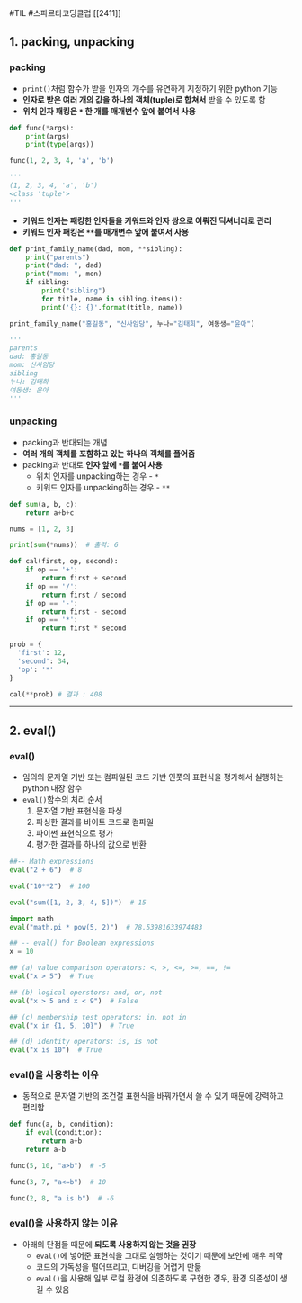 #TIL #스파르타코딩클럽 [[2411]]

## 1. packing, unpacking
### packing
- `print()`처럼 함수가 받을 인자의 개수를 유연하게 지정하기 위한 python 기능
- **인자로 받은 여러 개의 값을 하나의 객체(tuple)로 합쳐서** 받을 수 있도록 함
- **위치 인자 패킹은 `*` 한 개를 매개변수 앞에 붙여서 사용**
```python
def func(*args):
	print(args)
	print(type(args))

func(1, 2, 3, 4, 'a', 'b')

'''
(1, 2, 3, 4, 'a', 'b')
<class 'tuple'>
'''
```

- **키워드 인자는 패킹한 인자들을 키워드와 인자 쌍으로 이뤄진 딕셔너리로 관리**
- **키워드 인자 패킹은 `**`를 매개변수 앞에 붙여서 사용**
```python
def print_family_name(dad, mom, **sibling):
	print("parents")
	print("dad: ", dad)
	print("mom: ", mon)
	if sibling:
		print("sibling")
		for title, name in sibling.items():
		print('{}: {}'.format(title, name))

print_family_name("홍길동", "신사임당", 누나="김태희", 여동생="윤아")

'''
parents
dad: 홍길동
mom: 신사임당
sibling
누나: 김태희
여동생: 윤아
'''
```


### unpacking
- packing과 반대되는 개념
- **여러 개의 객체를 포함하고 있는 하나의 객체를 풀어줌**
- packing과 반대로 **인자 앞에 `*`를 붙여 사용**
	- 위치 인자를 unpacking하는 경우 - `*`
	- 키워드 인자를 unpacking하는 경우 - `**`
```python
def sum(a, b, c):
	return a+b+c

nums = [1, 2, 3]

print(sum(*nums))  # 출력: 6
```

```python
def cal(first, op, second):
    if op == '+':
        return first + second
    if op == '/':
        return first / second
    if op == '-':
        return first - second
    if op == '*':
        return first * second

prob = {
  'first': 12,
  'second': 34,
  'op': '*'
}

cal(**prob) # 결과 : 408
```

---
## 2. eval()
### eval()
- 임의의 문자열 기반 또는 컴파일된 코드 기반 인풋의 표현식을 평가해서 실행하는 python 내장 함수
- `eval()`함수의 처리 순서
	1. 문자열 기반 표현식을 파싱
	2. 파싱한 결과를 바이트 코드로 컴파일
	3. 파이썬 표현식으로 평가
	4. 평가한 결과를 하나의 값으로 반환
```python
##-- Math expressions
eval("2 + 6")  # 8

eval("10**2")  # 100

eval("sum([1, 2, 3, 4, 5])")  # 15

import math
eval("math.pi * pow(5, 2)")  # 78.53981633974483

## -- eval() for Boolean expressions
x = 10

## (a) value comparison operators: <, >, <=, >=, ==, !=
eval("x > 5")  # True

## (b) logical operstors: and, or, not
eval("x > 5 and x < 9")  # False

## (c) membership test operators: in, not in
eval("x in {1, 5, 10}")  # True

## (d) identity operators: is, is not
eval("x is 10")  # True
```


### eval()을 사용하는 이유
- 동적으로 문자열 기반의 조건절 표현식을 바꿔가면서 쓸 수 있기 때문에 강력하고 편리함
```python
def func(a, b, condition):
	if eval(condition):
		return a+b
	return a-b

func(5, 10, "a>b")  # -5

func(3, 7, "a<=b")  # 10

func(2, 8, "a is b")  # -6
```


### eval()을 사용하지 않는 이유
- 아래의 단점들 때문에 **되도록 사용하지 않는 것을 권장**
	- `eval()`에 넣어준 표현식을 그대로 실행하는 것이기 때문에 보안에 매우 취약
	- 코드의 가독성을 떨어뜨리고, 디버깅을 어렵게 만듦
	- `eval()`을 사용해 일부 로컬 환경에 의존하도록 구현한 경우, 환경 의존성이 생길 수 있음